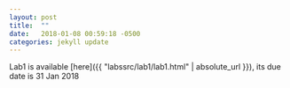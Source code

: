```yaml
---
layout: post
title:  ""
date:   2018-01-08 00:59:18 -0500
categories: jekyll update
---
```


Lab1 is available [here]({{ "labssrc/lab1/lab1.html" | absolute_url }}), its due date is 31 Jan 2018